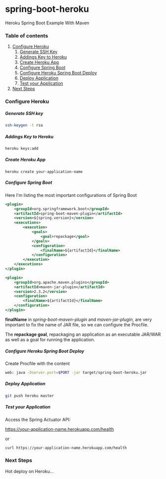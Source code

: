 # spring-boot-heroku
Heroku Spring Boot Example With Maven

### Table of contents
1. [Configure Heroku](#configure-heroku)
    1. [Generate SSH Key](#generate-ssh-key)
    1. [Addings Key to Heroku](#addings-key-to-heroku)
    1. [Create Heroku App](#create-heroku-app)
    1. [Configure Spring Boot](#configure-spring-boot)
    1. [Configure Heroku Spring Boot Deploy](#configure-heroku-spring-boot-deploy)
    1. [Deploy Application](#deploy-application)
    1. [Test your Application](#test-your-application)
1. [Next Steps](#next-steps)


### Configure Heroku

##### Generate SSH key
```sh
ssh-keygen -t rsa
```

##### Addings Key to Heroku
```sh
heroku keys:add
```

##### Create Heroku App
```
heroku create your-application-name
```

##### Configure Spring Boot
Here I'm listing the most important configurations of Spring Boot

```xml
<plugin>
    <groupId>org.springframework.boot</groupId>
    <artifactId>spring-boot-maven-plugin</artifactId>
    <version>${spring.version}</version>
    <executions>
        <execution>
            <goals>
                <goal>repackage</goal>
            </goals>
            <configuration>
                <finalName>${artifactId}</finalName>
            </configuration>
        </execution>
    </executions>
</plugin>

<plugin>
    <groupId>org.apache.maven.plugins</groupId>
    <artifactId>maven-jar-plugin</artifactId>
    <version>2.3.2</version>
    <configuration>
        <finalName>${artifactId}</finalName>
    </configuration>
</plugin>
```

**finalName** in *spring-boot-maven-plugin* and *maven-jar-plugin*, are very important to fix the name of JAR file, so we can configure the Procfile.

The **repackage goal**, repackaging an application as an executable JAR/WAR as well as a goal for running the application.

##### Configure Heroku Spring Boot Deploy

Create Procfile with the content

```sh
web: java -Dserver.port=$PORT -jar target/spring-boot-heroku.jar
```

##### Deploy Application
```sh
git push heroku master
```

##### Test your Application

Access the Spring Actuator API:

https://your-application-name.herokuapp.com/health

or
```sh
curl https://your-application-name.herokuapp.com/health
```

### Next Steps
Hot deploy on Heroku...
